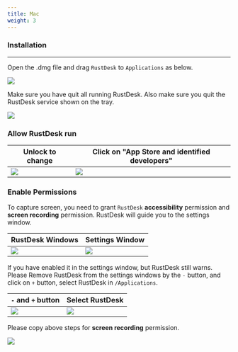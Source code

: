 ```yaml
---
title: Mac 
weight: 3
---
```


### Installation
------

Open the .dmg file and drag `RustDesk` to `Applications` as below.

![](/docs/en/manual/mac/images/dmg.png)

Make sure you have quit all running RustDesk. Also make sure you quit the RustDesk service shown on the tray.

![](/docs/en/manual/mac/images/tray.png)

### Allow RustDesk run

| Unlock to change | Click on "App Store and identified developers" |
| ---- | ---- |
|![](/docs/en/manual/mac/images/allow2.png)|![](/docs/en/manual/mac/images/allow.png)|

### Enable Permissions

To capture screen, you need to grant `RustDesk` **accessibility** permission and **screen recording** permission. RustDesk will guide you to the settings window.

| RustDesk Windows | Settings Window |
| ---- | ---- |
|![](/docs/en/manual/mac/images/acc.png)|![](/docs/en/manual/mac/images/acc3.png?v2)|

If you have enabled it in the settings window, but RustDesk still warns. Please Remove RustDesk from the settings windows by the `-` button, and click on `+` button, select RustDesk in `/Applications`.

| `-` and `+` button | Select RustDesk |
| ---- | ---- |
|![](/docs/en/manual/mac/images/acc2.png)|![](/docs/en/manual/mac/images/add.png?v2)|

Please copy above steps for **screen recording** permission.

![](/docs/en/manual/mac/images/screen.png?v2)
